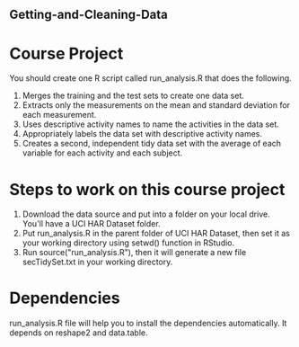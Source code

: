 ## Getting-and-Cleaning-Data
# Course Project
You should create one R script called run_analysis.R that does the following.

 1. Merges the training and the test sets to create one data set.
 2. Extracts only the measurements on the mean and standard deviation for each measurement.
 3. Uses descriptive activity names to name the activities in the data set.
 4. Appropriately labels the data set with descriptive activity names.
 5. Creates a second, independent tidy data set with the average of each variable for each activity and each subject.

# Steps to work on this course project
 1. Download the data source and put into a folder on your local drive. You'll have a UCI HAR Dataset folder.
 2. Put run_analysis.R in the parent folder of UCI HAR Dataset, then set it as your working directory using setwd() function in RStudio.
 3. Run source("run_analysis.R"), then it will generate a new file secTidySet.txt in your working directory.

# Dependencies
run_analysis.R file will help you to install the dependencies automatically. It depends on reshape2 and data.table.
